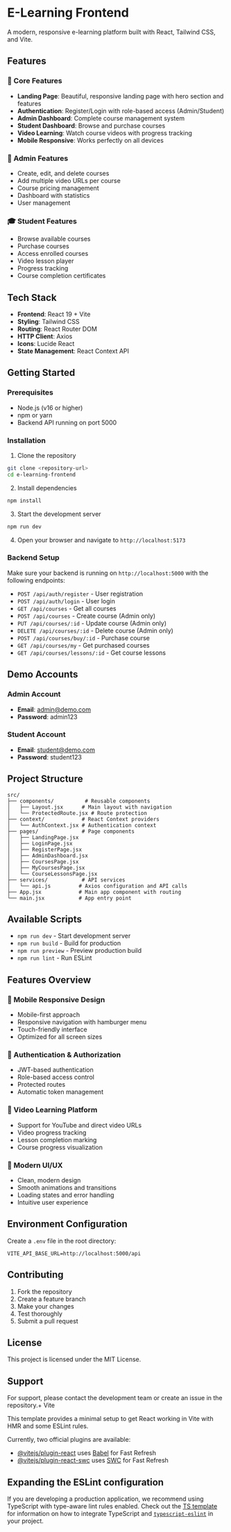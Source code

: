 # E-Learning Frontend

A modern, responsive e-learning platform built with React, Tailwind CSS, and Vite.

## Features

### 🎯 Core Features
- **Landing Page**: Beautiful, responsive landing page with hero section and features
- **Authentication**: Register/Login with role-based access (Admin/Student)
- **Admin Dashboard**: Complete course management system
- **Student Dashboard**: Browse and purchase courses
- **Video Learning**: Watch course videos with progress tracking
- **Mobile Responsive**: Works perfectly on all devices

### 👑 Admin Features
- Create, edit, and delete courses
- Add multiple video URLs per course
- Course pricing management
- Dashboard with statistics
- User management

### 🎓 Student Features
- Browse available courses
- Purchase courses
- Access enrolled courses
- Video lesson player
- Progress tracking
- Course completion certificates

## Tech Stack

- **Frontend**: React 19 + Vite
- **Styling**: Tailwind CSS
- **Routing**: React Router DOM
- **HTTP Client**: Axios
- **Icons**: Lucide React
- **State Management**: React Context API

## Getting Started

### Prerequisites
- Node.js (v16 or higher)
- npm or yarn
- Backend API running on port 5000

### Installation

1. Clone the repository
```bash
git clone <repository-url>
cd e-learning-frontend
```

2. Install dependencies
```bash
npm install
```

3. Start the development server
```bash
npm run dev
```

4. Open your browser and navigate to `http://localhost:5173`

### Backend Setup
Make sure your backend is running on `http://localhost:5000` with the following endpoints:

- `POST /api/auth/register` - User registration
- `POST /api/auth/login` - User login
- `GET /api/courses` - Get all courses
- `POST /api/courses` - Create course (Admin only)
- `PUT /api/courses/:id` - Update course (Admin only)
- `DELETE /api/courses/:id` - Delete course (Admin only)
- `POST /api/courses/buy/:id` - Purchase course
- `GET /api/courses/my` - Get purchased courses
- `GET /api/courses/lessons/:id` - Get course lessons

## Demo Accounts

### Admin Account
- **Email**: admin@demo.com
- **Password**: admin123

### Student Account
- **Email**: student@demo.com
- **Password**: student123

## Project Structure

```
src/
├── components/          # Reusable components
│   ├── Layout.jsx      # Main layout with navigation
│   └── ProtectedRoute.jsx # Route protection
├── context/            # React Context providers
│   └── AuthContext.jsx # Authentication context
├── pages/              # Page components
│   ├── LandingPage.jsx
│   ├── LoginPage.jsx
│   ├── RegisterPage.jsx
│   ├── AdminDashboard.jsx
│   ├── CoursesPage.jsx
│   ├── MyCoursesPage.jsx
│   └── CourseLessonsPage.jsx
├── services/           # API services
│   └── api.js         # Axios configuration and API calls
├── App.jsx            # Main app component with routing
└── main.jsx           # App entry point
```

## Available Scripts

- `npm run dev` - Start development server
- `npm run build` - Build for production
- `npm run preview` - Preview production build
- `npm run lint` - Run ESLint

## Features Overview

### 📱 Mobile Responsive Design
- Mobile-first approach
- Responsive navigation with hamburger menu
- Touch-friendly interface
- Optimized for all screen sizes

### 🔐 Authentication & Authorization
- JWT-based authentication
- Role-based access control
- Protected routes
- Automatic token management

### 🎥 Video Learning Platform
- Support for YouTube and direct video URLs
- Video progress tracking
- Lesson completion marking
- Course progress visualization

### 🎨 Modern UI/UX
- Clean, modern design
- Smooth animations and transitions
- Loading states and error handling
- Intuitive user experience

## Environment Configuration

Create a `.env` file in the root directory:

```env
VITE_API_BASE_URL=http://localhost:5000/api
```

## Contributing

1. Fork the repository
2. Create a feature branch
3. Make your changes
4. Test thoroughly
5. Submit a pull request

## License

This project is licensed under the MIT License.

## Support

For support, please contact the development team or create an issue in the repository.+ Vite

This template provides a minimal setup to get React working in Vite with HMR and some ESLint rules.

Currently, two official plugins are available:

- [@vitejs/plugin-react](https://github.com/vitejs/vite-plugin-react/blob/main/packages/plugin-react) uses [Babel](https://babeljs.io/) for Fast Refresh
- [@vitejs/plugin-react-swc](https://github.com/vitejs/vite-plugin-react/blob/main/packages/plugin-react-swc) uses [SWC](https://swc.rs/) for Fast Refresh

## Expanding the ESLint configuration

If you are developing a production application, we recommend using TypeScript with type-aware lint rules enabled. Check out the [TS template](https://github.com/vitejs/vite/tree/main/packages/create-vite/template-react-ts) for information on how to integrate TypeScript and [`typescript-eslint`](https://typescript-eslint.io) in your project.
